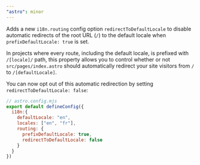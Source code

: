```yaml
---
"astro": minor
---
```



Adds a new `i18n.routing` config option `redirectToDefaultLocale` to disable automatic redirects of the root URL (`/`) to the default locale when `prefixDefaultLocale: true` is set.

In projects where every route, including the default locale, is prefixed with `/[locale]/` path, this property allows you to control whether or not `src/pages/index.astro` should automatically redirect your site visitors from `/` to `/[defaultLocale]`.

You can now opt out of this automatic redirection by setting `redirectToDefaultLocale: false`:

```js
// astro.config.mjs
export default defineConfig({
  i18n:{
    defaultLocale: "en",
    locales: ["en", "fr"],
    routing: {
      prefixDefaultLocale: true,
      redirectToDefaultLocale: false
    }
  }
})
```
